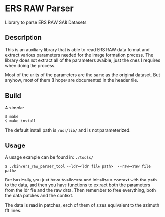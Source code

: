 # ERS RAW Parser

Library to parse ERS RAW SAR Datasets

## Description

This is an auxiliary library that is able to read ERS RAW data format and extract various parameters needed for the image formation process. The library does not extract all of the parameters avaible, just the ones I requires when doing the process.

Most of the units of the parameters are the same as the original dataset. But anyhow, most of them (I hope) are documented in the header file.

## Build

A simple:

```shell
$ make
$ make install
```

The default install path is `/usr/lib/` and is not parameterized.

## Usage

A usage example can be found in: `./tools/`

```shell
$ ./bin/ers_raw_parser_tool --ldr=<ldr file path>  --raw=<raw file path>
```

But basically, you just have to allocate and initialize a context with the path to the data, and then you have functions to extract both the parameters from the ldr file and the raw data. Then remember to free everything, both the data patches and the context.

The data is read in patches, each of them of sizes equivalent to the azimuth fft lines.
